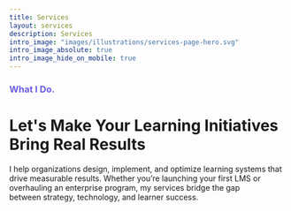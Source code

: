 ```yaml
---
title: Services
layout: services
description: Services
intro_image: "images/illustrations/services-page-hero.svg"
intro_image_absolute: true
intro_image_hide_on_mobile: true
---
```


### <span style="color: #6C5CE7; font-weight: 700;">What I Do.</span>
# Let's Make Your Learning Initiatives Bring Real Results

I help organizations design, implement, and optimize learning systems that drive measurable results. Whether you’re launching your first LMS or overhauling an enterprise program, my services bridge the gap between strategy, technology, and learner success.